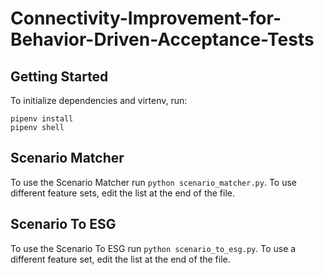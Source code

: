 # Connectivity-Improvement-for-Behavior-Driven-Acceptance-Tests


## Getting Started
To initialize dependencies and virtenv, run:
```shell
pipenv install
pipenv shell
```


## Scenario Matcher
To use the Scenario Matcher run `python scenario_matcher.py`.
To use different feature sets, edit the list at the end of the file.


## Scenario To ESG
To use the Scenario To ESG run `python scenario_to_esg.py`.
To use a different feature set, edit the list at the end of the file.

